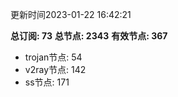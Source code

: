 更新时间2023-01-22 16:42:21

**总订阅: 73**
**总节点: 2343**
**有效节点: 367**
- trojan节点: 54
- v2ray节点: 142
- ss节点: 171
